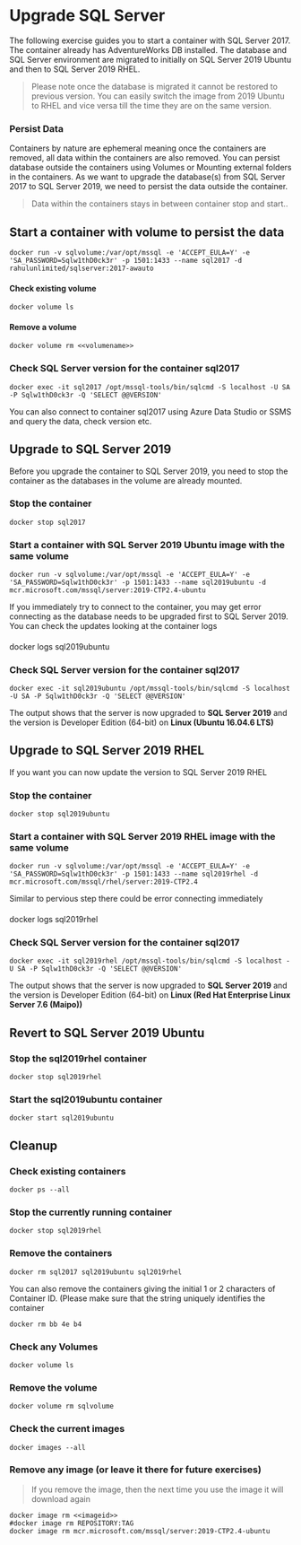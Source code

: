 # Upgrade SQL Server
The following exercise guides you to start a container with SQL Server 2017. The container already has AdventureWorks DB installed. The database and SQL Server environment are migrated to initially on SQL Server 2019 Ubuntu and then to SQL Server 2019 RHEL. 
> Please note once the database is migrated it cannot be restored to previous version. You can easily switch the image from 2019 Ubuntu to RHEL and vice versa till the time they are on the same version. 

### Persist Data
Containers by nature are ephemeral meaning once the containers are removed, all data within the containers are also removed. You can persist database outside the containers using Volumes or Mounting external folders in the containers. As we want to upgrade the database(s) from SQL Server 2017 to SQL Server 2019, we need to persist the data outside the container.
> Data within the containers stays in between container stop and start..

## Start a container with volume to persist the data
```
docker run -v sqlvolume:/var/opt/mssql -e 'ACCEPT_EULA=Y' -e 'SA_PASSWORD=Sqlw1thD0ck3r' -p 1501:1433 --name sql2017 -d rahulunlimited/sqlserver:2017-awauto
```

#### Check existing volume
```
docker volume ls
```

#### Remove a volume
```
docker volume rm <<volumename>>
```

### Check SQL Server version for the container sql2017
```
docker exec -it sql2017 /opt/mssql-tools/bin/sqlcmd -S localhost -U SA -P Sqlw1thD0ck3r -Q 'SELECT @@VERSION'
```

You can also connect to container sql2017 using Azure Data Studio or SSMS and query the data, check version etc.

## Upgrade to SQL Server 2019
Before you upgrade the container to SQL Server 2019, you need to stop the container as the databases in the volume are already mounted.

### Stop the container
```
docker stop sql2017
```

### Start a container with SQL Server 2019 Ubuntu image with the same volume
```
docker run -v sqlvolume:/var/opt/mssql -e 'ACCEPT_EULA=Y' -e 'SA_PASSWORD=Sqlw1thD0ck3r' -p 1501:1433 --name sql2019ubuntu -d mcr.microsoft.com/mssql/server:2019-CTP2.4-ubuntu
```
If you immediately try to connect to the container, you may get error connecting as the database needs to be upgraded first to SQL Server 2019.
You can check the updates looking at the container logs
####
docker logs sql2019ubuntu
####

### Check SQL Server version for the container sql2017
```
docker exec -it sql2019ubuntu /opt/mssql-tools/bin/sqlcmd -S localhost -U SA -P Sqlw1thD0ck3r -Q 'SELECT @@VERSION'
```
The output shows that the server is now upgraded to **SQL Server 2019** and the version is Developer Edition (64-bit) on **Linux (Ubuntu 16.04.6 LTS) <X64>**

## Upgrade to SQL Server 2019 RHEL
If you want you can now update the version to SQL Server 2019 RHEL

### Stop the container
```
docker stop sql2019ubuntu
```

### Start a container with SQL Server 2019 RHEL image with the same volume
```
docker run -v sqlvolume:/var/opt/mssql -e 'ACCEPT_EULA=Y' -e 'SA_PASSWORD=Sqlw1thD0ck3r' -p 1501:1433 --name sql2019rhel -d mcr.microsoft.com/mssql/rhel/server:2019-CTP2.4
```
Similar to pervious step there could be error connecting immediately
####
docker logs sql2019rhel
####

### Check SQL Server version for the container sql2017
```
docker exec -it sql2019rhel /opt/mssql-tools/bin/sqlcmd -S localhost -U SA -P Sqlw1thD0ck3r -Q 'SELECT @@VERSION'
```
The output shows that the server is now upgraded to **SQL Server 2019** and the version is Developer Edition (64-bit) on **Linux (Red Hat Enterprise Linux Server 7.6 (Maipo))** <X64>

## Revert to SQL Server 2019 Ubuntu

### Stop the sql2019rhel container
```
docker stop sql2019rhel
```

### Start the sql2019ubuntu container
```
docker start sql2019ubuntu
```

## Cleanup

### Check existing containers
```
docker ps --all
```
### Stop the currently running container
```
docker stop sql2019rhel
```

### Remove the containers
```
docker rm sql2017 sql2019ubuntu sql2019rhel
```

You can also remove the containers giving the initial 1 or 2 characters of Container ID. (Please make sure that the string uniquely identifies the container
```
docker rm bb 4e b4
```

### Check any Volumes
```
docker volume ls
```

### Remove the volume
```
docker volume rm sqlvolume
```

### Check the current images
```
docker images --all
```

### Remove any image (or leave it there for future exercises)
> If you remove the image, then the next time you use the image it will download again
```
docker image rm <<imageid>>
#docker image rm REPOSITORY:TAG
docker image rm mcr.microsoft.com/mssql/server:2019-CTP2.4-ubuntu
```
